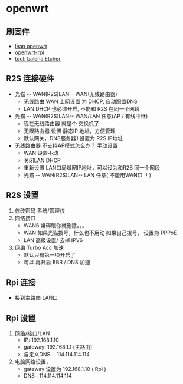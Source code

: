 
# openwrt

## 刷固件

- [lean openwrt](https://github.com/coolsnowwolf/lede)
- [openwrt-rpi](https://github.com/SulingGG/Openwrt-rpi)
- [tool: balena Etcher](https://www.balena.io/etcher/?ref=etcher_footer)


## R2S 连接硬件

- 光猫 -- WAN(R2S)LAN-- WAN(无线路由器)
    - 无线路由 WAN 上网设置 为 DHCP, 自动配置DNS
    - LAN DHCP 也必须开启, 不能和 R2S 在同一个网段
- 光猫 -- WAN(R2S)LAN-- WAN/LAN 任意(AP / 有线中继)
    - 现在无线路由器 就是个 交换机了
    - 无限路由器 设置 静态IP 地址，方便管理
    - 默认网关，DNS服务器1 设置为 R2S IP地址
- 无线路由器 不支持AP模式怎么办？ 手动设置
    - WAN 设置不动
    - 关闭LAN DHCP
    - 重新设置 LAN口局域网IP地址，可以设为和R2S 同一个网段
    - 光猫 -- WAN(R2S)LAN-- LAN 任意( 不能用WAN口 ！)



## R2S 设置

1. 修改密码  系统/管理权
2. 网络接口
	- WAN6  嫌碍眼你就删除。。。
	- WAN   如果光猫拨号，什么也不用动
			如果自己拨号， 设置为 PPPoE
	- LAN   高级设置/ 去掉 IPV6
3. 网络 Turbo Acc 加速
    - 默认只有第一项开启了
    - 可以 再开启 BBR / DNS 加速

## Rpi 连接

- 接到主路由 LAN口

## Rpi 设置

1. 网络/接口/LAN
    - IP: 192.168.1.10
    - gateway: 192.168.1.1 (主路由)
    - 自定义DNS： 114.114.114.114
2. 电脑网络设置，
    - gateway 设置为 192.168.1.10 ( Rpi )
    - DNS :  114.114.114.114







